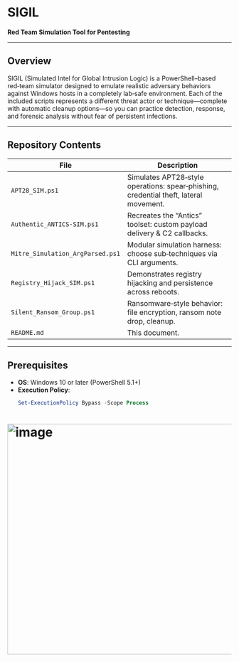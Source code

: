 

# SIGIL   
**Red Team Simulation Tool for Pentesting**

---

## Overview
SIGIL (Simulated Intel for Global Intrusion Logic) is a PowerShell–based red‑team simulator designed to emulate realistic adversary behaviors against Windows hosts in a completely lab‑safe environment. Each of the included scripts represents a different threat actor or technique—complete with automatic cleanup options—so you can practice detection, response, and forensic analysis without fear of persistent infections.

---

## Repository Contents

| File                                    | Description                                                         |
| --------------------------------------- | ------------------------------------------------------------------- |
| `APT28_SIM.ps1`                         | Simulates APT28‑style operations: spear‑phishing, credential theft, lateral movement. |
| `Authentic_ANTICS-SIM.ps1`              | Recreates the “Antics” toolset: custom payload delivery & C2 callbacks. |
| `Mitre_Simulation_ArgParsed.ps1`        | Modular simulation harness: choose sub‑techniques via CLI arguments. |
| `Registry_Hijack_SIM.ps1`               | Demonstrates registry hijacking and persistence across reboots.     |
| `Silent_Ransom_Group.ps1`               | Ransomware‑style behavior: file encryption, ransom note drop, cleanup. |
| `README.md`                             | This document.                                                     |

---

## Prerequisites

- **OS**: Windows 10 or later (PowerShell 5.1+)  
- **Execution Policy**:  
  ```powershell
  Set-ExecutionPolicy Bypass -Scope Process


# <img width="623" height="519" alt="image" src="https://github.com/user-attachments/assets/0842b483-2db7-4caa-9900-386c1afadab7" />

